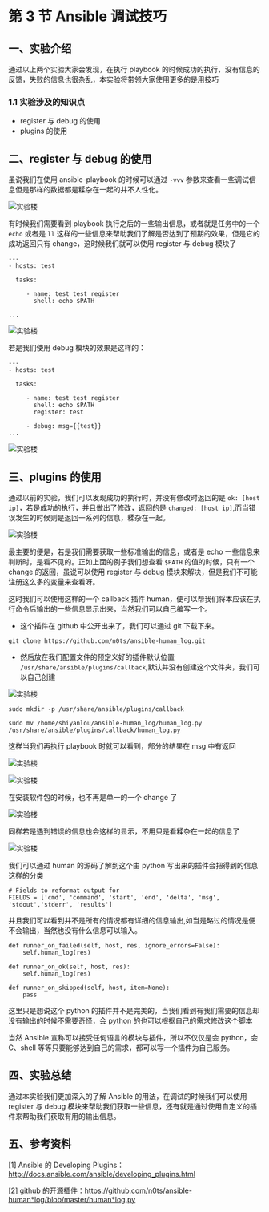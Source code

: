 # 第 3 节 Ansible 调试技巧

## 一、实验介绍

通过以上两个实验大家会发现，在执行 playbook 的时候成功的执行，没有信息的反馈，失败的信息也很杂乱，本实验将带领大家使用更多的是用技巧

### 1.1 实验涉及的知识点

*   register 与 debug 的使用
*   plugins 的使用

## 二、register 与 debug 的使用

虽说我们在使用 ansible-playbook 的时候可以通过 `-vvv` 参数来查看一些调试信息但是那样的数据都是糅杂在一起的并不人性化。

![实验楼](https://dn-simplecloud.qbox.me/1135081470735181317)

有时候我们需要看到 playbook 执行之后的一些输出信息，或者就是任务中的一个 `echo` 或者是 `ll` 这样的一些信息来帮助我们了解是否达到了预期的效果，但是它的成功返回只有 change，这时候我们就可以使用 register 与 debug 模块了

```
---
- hosts: test

  tasks:

     - name: test test register
       shell: echo $PATH

... 
```

![实验楼](https://dn-simplecloud.qbox.me/1135081470730770813)

若是我们使用 debug 模块的效果是这样的：

```
---
- hosts: test

  tasks:

     - name: test test register
       shell: echo $PATH
       register: test

     - debug: msg={{test}}
... 
```

![实验楼](https://dn-simplecloud.qbox.me/1135081470731061330)

## 三、plugins 的使用

通过以前的实验，我们可以发现成功的执行时，并没有修改时返回的是 `ok: [host ip]`，若是成功的执行，并且做出了修改，返回的是 `changed: [host ip]`,而当错误发生的时候则是返回一系列的信息，糅杂在一起。

![实验楼](https://dn-simplecloud.qbox.me/1135081470729915971)

最主要的便是，若是我们需要获取一些标准输出的信息，或者是 echo 一些信息来判断时，是看不见的。正如上面的例子我们想查看 `$PATH` 的值的时候，只有一个 change 的返回，虽说可以使用 register 与 debug 模块来解决，但是我们不可能注册这么多的变量来查看呀。

这时我们可以使用这样的一个 callback 插件 human，便可以帮我们将本应该在执行命令后输出的一些信息显示出来，当然我们可以自己编写一个。

*   这个插件在 github 中公开出来了，我们可以通过 git 下载下来。

```
git clone https://github.com/n0ts/ansible-human_log.git 
```

*   然后放在我们配置文件的预定义好的插件默认位置 `/usr/share/ansible/plugins/callback`,默认并没有创建这个文件夹，我们可以自己创建

![实验楼](https://dn-simplecloud.qbox.me/1135081470728889705)

```
sudo mkdir -p /usr/share/ansible/plugins/callback

sudo mv /home/shiyanlou/ansible-human_log/human_log.py /usr/share/ansible/plugins/callback/human_log.py 
```

这样当我们再执行 playbook 时就可以看到，部分的结果在 msg 中有返回

![实验楼](https://dn-simplecloud.qbox.me/1135081470731300639)

![实验楼](https://dn-simplecloud.qbox.me/1135081470731389992)

在安装软件包的时候，也不再是单一的一个 change 了

![实验楼](https://dn-simplecloud.qbox.me/1135081470732788861)

同样若是遇到错误的信息也会这样的显示，不用只是看糅杂在一起的信息了

![实验楼](https://dn-simplecloud.qbox.me/1135081470732486609)

我们可以通过 human 的源码了解到这个由 python 写出来的插件会把得到的信息这样的分类

```
# Fields to reformat output for
FIELDS = ['cmd', 'command', 'start', 'end', 'delta', 'msg', 'stdout','stderr', 'results'] 
```

并且我们可以看到并不是所有的情况都有详细的信息输出,如当是略过的情况是便不会输出，当然也没有什么信息可以输入。

```
def runner_on_failed(self, host, res, ignore_errors=False):
    self.human_log(res)

def runner_on_ok(self, host, res):
    self.human_log(res)

def runner_on_skipped(self, host, item=None):
    pass 
```

这里只是想说这个 python 的插件并不是完美的，当我们看到有我们需要的信息却没有输出的时候不需要奇怪，会 python 的也可以根据自己的需求修改这个脚本

当然 Ansible 宣称可以接受任何语言的模块与插件，所以不仅仅是会 python，会 C、shell 等等只要能够达到自己的需求，都可以写一个插件为自己服务。

## 四、实验总结

通过本实验我们更加深入的了解 Ansible 的用法，在调试的时候我们可以使用 register 与 debug 模块来帮助我们获取一些信息，还有就是通过使用自定义的插件来帮助我们获取有用的输出信息。

## 五、参考资料

[1] Ansible 的 Developing Plugins：<http://docs.ansible.com/ansible/developing_plugins.html>

[2] github 的开源插件：<https://github.com/n0ts/ansible-human*log/blob/master/human*log.py>